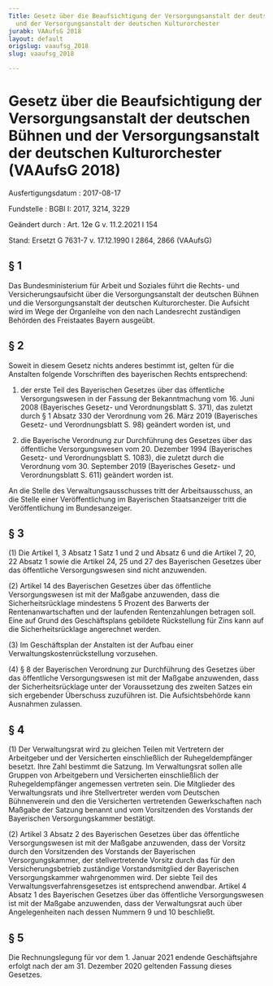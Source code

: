 ```yaml
---
Title: Gesetz über die Beaufsichtigung der Versorgungsanstalt der deutschen Bühnen
  und der Versorgungsanstalt der deutschen Kulturorchester
jurabk: VAAufsG 2018
layout: default
origslug: vaaufsg_2018
slug: vaaufsg_2018

---
```


# Gesetz über die Beaufsichtigung der Versorgungsanstalt der deutschen Bühnen und der Versorgungsanstalt der deutschen Kulturorchester (VAAufsG 2018)

Ausfertigungsdatum
:   2017-08-17

Fundstelle
:   BGBl I: 2017, 3214, 3229

Geändert durch
:   Art. 12e G v. 11.2.2021 I 154

Stand: Ersetzt G 7631-7 v. 17.12.1990 I 2864, 2866 (VAAufsG)

## § 1

Das Bundesministerium für Arbeit und Soziales führt die Rechts- und Versicherungsaufsicht über die Versorgungsanstalt der deutschen Bühnen und die Versorgungsanstalt der deutschen Kulturorchester. Die Aufsicht wird im Wege der Organleihe von den nach Landesrecht zuständigen Behörden des Freistaates Bayern ausgeübt.


## § 2

Soweit in diesem Gesetz nichts anderes bestimmt ist, gelten für die Anstalten folgende Vorschriften des bayerischen Rechts entsprechend:

1.  der erste Teil des Bayerischen Gesetzes über das öffentliche Versorgungswesen in der Fassung der Bekanntmachung vom 16. Juni 2008 (Bayerisches Gesetz- und Verordnungsblatt S. 371), das zuletzt durch § 1 Absatz 330 der Verordnung vom 26. März 2019 (Bayerisches Gesetz- und Verordnungsblatt S. 98) geändert worden ist, und


2.  die Bayerische Verordnung zur Durchführung des Gesetzes über das öffentliche Versorgungswesen vom 20. Dezember 1994 (Bayerisches Gesetz- und Verordnungsblatt S. 1083), die zuletzt durch die Verordnung vom 30. September 2019 (Bayerisches Gesetz- und Verordnungsblatt S. 611) geändert worden ist.



An die Stelle des Verwaltungsausschusses tritt der Arbeitsausschuss, an die Stelle einer Veröffentlichung im Bayerischen Staatsanzeiger tritt die Veröffentlichung im Bundesanzeiger.


## § 3

(1) Die Artikel 1, 3 Absatz 1 Satz 1 und 2 und Absatz 6 und die Artikel 7, 20, 22 Absatz 1 sowie die Artikel 24, 25 und 27 des Bayerischen Gesetzes über das öffentliche Versorgungswesen sind nicht anzuwenden.

(2) Artikel 14 des Bayerischen Gesetzes über das öffentliche Versorgungswesen ist mit der Maßgabe anzuwenden, dass die Sicherheitsrücklage mindestens 5 Prozent des Barwerts der Rentenanwartschaften und der laufenden Rentenzahlungen betragen soll. Eine auf Grund des Geschäftsplans gebildete Rückstellung für Zins kann auf die Sicherheitsrücklage angerechnet werden.

(3) Im Geschäftsplan der Anstalten ist der Aufbau einer Verwaltungskostenrückstellung vorzusehen.

(4) § 8 der Bayerischen Verordnung zur Durchführung des Gesetzes über das öffentliche Versorgungswesen ist mit der Maßgabe anzuwenden, dass der Sicherheitsrücklage unter der Voraussetzung des zweiten Satzes ein sich ergebender Überschuss zuzuführen ist. Die Aufsichtsbehörde kann Ausnahmen zulassen.


## § 4

(1) Der Verwaltungsrat wird zu gleichen Teilen mit Vertretern der Arbeitgeber und der Versicherten einschließlich der Ruhegeldempfänger besetzt. Ihre Zahl bestimmt die Satzung. Im Verwaltungsrat sollen alle Gruppen von Arbeitgebern und Versicherten einschließlich der Ruhegeldempfänger angemessen vertreten sein. Die Mitglieder des Verwaltungsrats und ihre Stellvertreter werden vom Deutschen Bühnenverein und den die Versicherten vertretenden Gewerkschaften nach Maßgabe der Satzung benannt und vom Vorsitzenden des Vorstands der Bayerischen Versorgungskammer bestätigt.

(2) Artikel 3 Absatz 2 des Bayerischen Gesetzes über das öffentliche Versorgungswesen ist mit der Maßgabe anzuwenden, dass der Vorsitz durch den Vorsitzenden des Vorstands der Bayerischen Versorgungskammer, der stellvertretende Vorsitz durch das für den Versicherungsbetrieb zuständige Vorstandsmitglied der Bayerischen Versorgungskammer wahrgenommen wird. Der siebte Teil des Verwaltungsverfahrensgesetzes ist entsprechend anwendbar. Artikel 4 Absatz 1 des Bayerischen Gesetzes über das öffentliche Versorgungswesen ist mit der Maßgabe anzuwenden, dass der Verwaltungsrat auch über Angelegenheiten nach dessen Nummern 9 und 10 beschließt.


## § 5

Die Rechnungslegung für vor dem 1. Januar 2021 endende Geschäftsjahre erfolgt nach der am 31. Dezember 2020 geltenden Fassung dieses Gesetzes.

